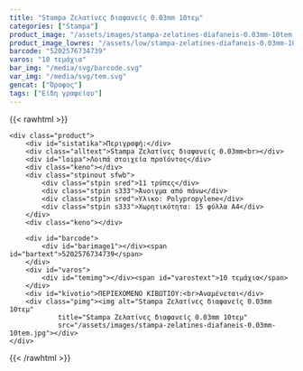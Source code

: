 ```yaml
---
title: "Stampa Ζελατίνες διαφανείς 0.03mm 10τεμ"
categories: ["Stampa"]
product_image: "/assets/images/stampa-zelatines-diafaneis-0.03mm-10tem.jpg"
product_image_lowres: "/assets/low/stampa-zelatines-diafaneis-0.03mm-10tem.jpg"
barcode: "5202576734739"
varos: "10 τεμάχια"
bar_img: "/media/svg/barcode.svg"
var_img: "/media/svg/tem.svg"
gencat: ["Όροφος"]
tags: ["Είδη γραφείου"]
---
```

{{< rawhtml >}}

<style>
    .stpinout {
    display: grid;
    grid-template-columns: auto auto auto auto;
    text-align: center;
    gap: 2px;
}
.stpin {
    
    display: flex;
    align-items: center;
    justify-content: center;
    padding: 15px;
    color: #eee;
}
    
    @media only screen and (max-width:700px) {
        

        .stpinout {
            grid-template-columns: auto;
           
    }
</style>
    <div class="product">
        <div id="sistatika">Περιγραφή:</div>
        <div class="alltext">Stampa Ζελατίνες διαφανείς 0.03mm<br></div>
        <div id="loipa">Λοιπά στοιχεία προϊόντος</div>
        <div class="keno"></div>
        <div class="stpinout sfwb">
            <div class="stpin sred">11 τρύπες</div>
            <div class="stpin s333">Άνοιγμα από πάνω</div>
            <div class="stpin sred">Υλικο: Polypropylene</div>
            <div class="stpin s333">Χωρητικότητα: 15 φύλλα Α4</div>
        </div>
        <div class="keno"></div>
        
        <div id="barcode">
            <div id="barimage1"></div><span id="bartext">5202576734739</span>
        </div>
        <div id="varos">
            <div id="temimg"></div><span id="varostext">10 τεμάχια</span>
        </div>
        <div id="kivotio">ΠΕΡΙΕΧΟΜΕΝΟ ΚΙΒΩΤΙΟΥ:<br>Αναμένεται</div>
        <div class="pimg"><img alt="Stampa Ζελατίνες διαφανείς 0.03mm 10τεμ"
                title="Stampa Ζελατίνες διαφανείς 0.03mm 10τεμ"
                src="/assets/images/stampa-zelatines-diafaneis-0.03mm-10tem.jpg"></div>
    </div>

{{< /rawhtml >}}


